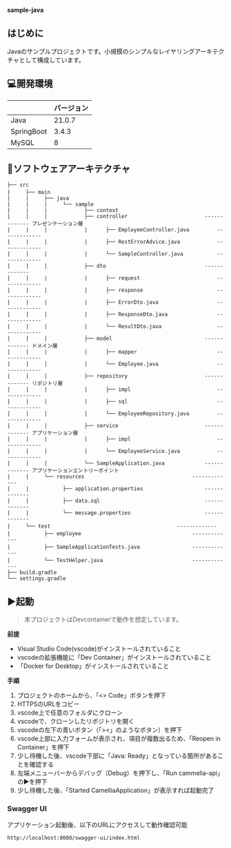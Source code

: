 **sample-java**

## はじめに
Javaのサンプルプロジェクトです。小規模のシンプルなレイヤリングアーキテクチャとして構成しています。

## 💻開発環境
|            | バージョン |
| ---------- | -------- |
| Java       | 21.0.7   |
| SpringBoot | 3.4.3    |
| MySQL      | 8        |

## 🏯ソフトウェアアーキテクチャ
```
├── src
|　　　├── main
|     |     ├── java
|     |     |     └── sample
|     |     |            ├── context
|     |     |            ├── controller                         ------------- プレゼンテーション層
|     |     |            |      ├── EmployeeController.java         ------------- 
|     |     |            |      ├── RestErrorAdvice.java            -------------
|     |     |            |      └── SampleController.java           -------------
|     |     |            ├── dto                                -------------
|     |     |            |      ├── request                         -------------
|     |     |            |      ├── response                        -------------
|     |     |            |      ├── ErrorDto.java                   -------------
|     |     |            |      ├── ResponseDto.java                -------------
|     |     |            |      └── ResultDto.java                  -------------
|     |     |            ├── model                              ------------- ドメイン層
|     |     |            |      ├── mapper                          -------------
|     |     |            |      └── Employee.java                   -------------
|     |     |            ├── repository                         ------------- リポジトリ層
|     |     |            |      ├── impl                            -------------
|     |     |            |      ├── sql                             -------------
|     |     |            |      └── EmployeeRepository.java         -------------
|     |     |            ├── service                            ------------- アプリケーション層
|     |     |            |      ├── impl                            -------------
|     |     |            |      └── EmployeeService.java            -------------
|     |     |            └── SampleApplication.java             ------------- アプリケーションエントリーポイント
|     |     └── resources                                   -------------
|     |           ├── application.properties                    -------------
|     |           ├── data.sql                                  -------------
|     |           └── message.properties                        -------------
|　　　└── test                                         -------------
|　　　      ├── employee                                    -------------
|　　　      ├── SampleApplicationTests.java                 -------------
|　　　      └── TestHelper.java                             -------------
├── build.gradle
└── settings.gradle
```

## ▶️起動
> 本プロジェクトはDevcontainerで動作を想定しています。

**前提**
* Visual Studio Code(vscode)がインストールされていること
* vscodeの拡張機能に「Dev Container」がインストールされていること
* 「Docker for Desktop」がインストールされていること

**手順**
1. プロジェクトのホームから、「<> Code」ボタンを押下
2. HTTPSのURLをコピー
3. vscode上で任意のフォルダにクローン
4. vscodeで、クローンしたリポジトリを開く
5. vscodeの左下の青いボタン（「><」のようなボタン）を押下
6. vscode上部に入力フォームが表示され、項目が複数出るため、「Reopen in Container」を押下
7. 少し待機した後、vscode下部に「Java: Ready」となっている箇所があることを確認する
8. 左端メニューバーからデバッグ（Debug）を押下し、「Run cammelia-api」の▶️を押下
9. 少し待機した後、「Started CamelliaApplication」が表示すれば起動完了

### Swagger UI
アプリケーション起動後、以下のURLにアクセスして動作確認可能
```
http://localhost:8080/swagger-ui/index.html
```